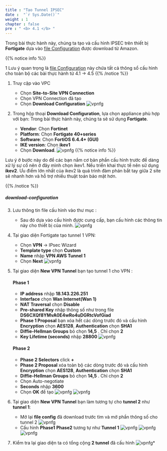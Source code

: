```yaml
---
title : "Tạo Tunnel IPSEC"
date :  "`r Sys.Date()`" 
weight : 1 
chapter : false
pre : " <b> 4.1 </b> "
---
```


Trong bài thực hành này, chúng ta tạo và cấu hình IPSEC trên thiết bị **Fortigate** dựa vào [file Configuration](#download-configuration) được download từ Amazon.

{{% notice info %}}

1 Lưu ý quan trọng là [file Configuration](#download-configuration) này chứa tất cả thông sổ cấu hình cho toàn bộ các bài thực hành từ 4.1 -> 4.5
{{% /notice %}}

1.	Truy cập vào VPC
    -   Chọn **Site-to-Site VPN Connection**
    -   Chọn VPN Connection đã tạo
    -   Chọn **Download Configuration**
    ![vpnfg](/images/4.vpnsitetositefortigate/001-vpnfg.png)


2.	Trong hộp thoại **Download Configuration**, lựa chọn appliance phù hợp với bạn: Trong bài thực hành này, chúng ta sẽ sử dụng **Fortigate**.
    -   **Vendor**: Chọn **Fortinet**
    -   **Platform**: Chọn **Fortigate 40+series**
    -   **Software**: Chọn **FortiOS 6.4.4+ (GUI)**
    -   **IKE version**: Chọn **ikev1**
    -   Chọn **Download**.
    ![vpnfg](/images/4.vpnsitetositefortigate/002-vpnfg.png)
{{% notice info %}}

Lưu ý ở bước này do để các bạn nắm cơ bản phần cấu hình trước để dàng xử lý sự cố nên ở đây mình chọn ikev1. Nếu triển khai thực tế nên sử dụng **ikev2**. Ưu điểm lớn nhất của ikev2 là quá trình đàm phán bắt tay giữa 2 site sẽ nhanh hơn và hỗ trợ nhiều thuật toán bảo mật hơn.

{{% /notice %}}


##### download-configuration
3.	Lưu thông tin file cấu hình vào thư mục :
    -   Sau đó dựa vào cấu hình được cung cấp, bạn cấu hình các thông tin này cho thiết bị của mình.
    ![vpnfg](/images/4.vpnsitetositefortigate/003-vpnfg.png)

4.	Tại giao diện Fortigate tạo tunnel 1 VPN:
    -   Chọn **VPN** -> IPsec Wizard
    -   **Template type** chọn **Custom**
    -   **Name** nhập **VPN AWS Tunnel 1**
    -   Chọn **Next**
    ![vpnfg](/images/4.vpnsitetositefortigate/004-vpnfg.png)

5.	Tại giao diện **New VPN Tunnel** bạn tạo tunnel 1 cho VPN :
    #### Phase 1
    -   **IP address** nhập **18.143.226.251**
    -	**Interface** chọn **Wan Internet(Wan 1)**
    -	**NAT Traversal** chọn **Disable**
    -	**Pre-shared Key** nhập thông số như trong file **DS6CXQf8YMvA0E4wRo4uDGRtcVofGiad**
    -	**Phase 1 Proposal** bạn xóa hết các dòng trước đó và cấu hình **Encryption** chọn **AES128**, **Authentication** chọn **SHA1** 
    -	**Diffie-Hellman Groups** bỏ chọn **14,5** . Chỉ chọn **2**
    -	**Key Lifetime (seconds)** nhập **28800**
    ![vpnfg](/images/4.vpnsitetositefortigate/005-vpnfg.png)
    #### Phase 2
    -	**Phase 2 Selectors** click **+**
    -	**Phase 2 Proposal** xóa toàn bộ các dòng trước đó và cấu hình **Encryption** chọn **AES128**, **Authentication** chọn **SHA1**
    -	**Diffie-Hellman Groups** bỏ chọn **14,5** . Chỉ chọn **2** 
    -	Chọn Auto-negotiate
    -	**Seconds** nhập **3600**
    -	Chọn **OK** để tạo
    ![vpnfg](/images/4.vpnsitetositefortigate/006-vpnfg.png)
    ![vpnfg](/images/4.vpnsitetositefortigate/007-vpnfg.png)
6.	Tại giao diện **New VPN Tunnel** bạn làm tương tự cho **tunnel 2** như **tunnel 1**:
    -   Mở lại **file config** đã download trước tìm và mở phần thông số cho tunnel 2
        ![vpnfg](/images/4.vpnsitetositefortigate/008-vpnfg.png)
    -   Cấu hình **Phase1** **Phase2** tương tự như **Tunnel 1**
    ![vpnfg](/images/4.vpnsitetositefortigate/009-vpnfg.png)
    ![vpnfg](/images/4.vpnsitetositefortigate/010-vpnfg.png)
    ![vpnfg](/images/4.vpnsitetositefortigate/011-vpnfg.png)
7.  Kiểm tra lại giao diện ta có tổng cộng **2 tunnel** đã cấu hình
    ![vpnfg](/images/4.vpnsitetositefortigate/012-vpnfg.png)*